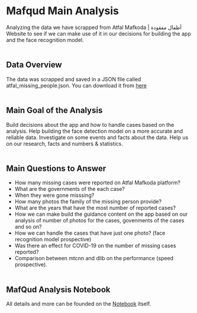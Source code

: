 # Mafqud Main Analysis 
Analyzing the data we have scrapped from Atfal Mafkoda | أطفال مفقودة Website to see if we can make use of it in our decisions for building the app and the face recognition model.
<br></br>

## Data Overview 
The data was scrapped and saved in a JSON file called atfal_missing_people.json. You can download it from [here](https://drive.google.com/file/d/1pmolVeLWWwXz1HgRe_TS7a6hR9E5VGv0/view?usp=sharing)
<br></br>
## Main Goal of the Analysis
Build decisions about the app and how to handle cases based on the analysis.
Help building the face detection model on a more accurate and reliable data.
Investigate on some events and facts about the data.
Help us on our research, facts and numbers & statistics.
<br></br>
## Main Questions to Answer 
- How many missing cases were reported on Atfal Mafkoda platform? 
- What are the governments of the each case? 
- When they were gone misssing? 
- How many photos the family of the missing person provide? 
- What are the years that have the most number of reported cases? 
- How we can make build the guidance content on the app based on 
our analysis of number of photos for the cases, govenments of the cases and so on? 
- How we can handle the cases that have just one photo? (face recognition model prospective)
- Was there an effect for COVID-19 on the number of missing cases reported? 
- Comparison between mtcnn and dlib on the performance (speed prospective). 
<br></br>
## MafQud Analysis Notebook
All details and more can be founded on the [Notebook](https://github.com/MafQud/scrapping-analysis/blob/main/analysis/MafQud-missing-people-analysis.ipynb) itself.   

